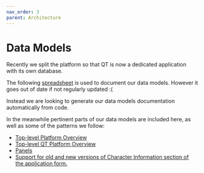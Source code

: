 ```yaml
---
nav_order: 3
parent: Architecture
---
```

# Data Models

Recently we split the platform so that QT is now a dedicated application with its own database.

The following [spreadsheet](https://docs.google.com/spreadsheets/d/1JVe74eHM9-fDXvSfrOCuItpK6VN2q63skELCVm3S_Eo/edit#gid=2019221856) is used to document our data models. However it goes out of date if not regularly updated :(

Instead we are looking to generate our data models documentation automatically from code.

In the meanwhile pertinent parts of our data models are included here, as well as some of the patterns we follow:
- [Top-level Platform Overview](top-level-platform.md)
- [Top-level QT Platform Overview](top-level-qt.md)
- [Panels](panels.md)
- [Support for old and new versions of Character Information section of the application form.](character-information.md)
